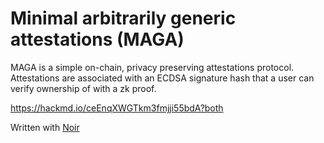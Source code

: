 # Minimal arbitrarily generic attestations (MAGA)

MAGA is a simple on-chain, privacy preserving attestations protocol. Attestations are associated with an ECDSA signature hash that a user can verify ownership of with a zk proof.

https://hackmd.io/ceEnqXWGTkm3fmjji55bdA?both

Written with [Noir](https://noir-lang.org/)